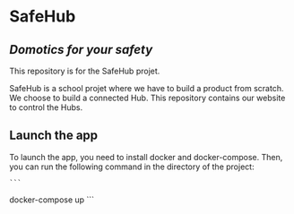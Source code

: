 # SafeHub

## _Domotics for your safety_

This repository is for the SafeHub projet.

SafeHub is a school projet where we have to build a product from scratch. We choose to build a connected Hub. This repository contains our website to control the Hubs.

## Launch the app

To launch the app, you need to install docker and docker-compose. Then, you can run the following command in the directory of the project:
    
    ```
docker-compose up
    ```
